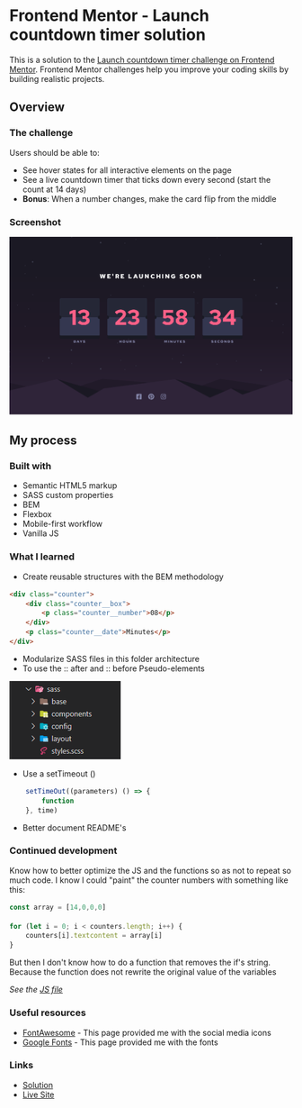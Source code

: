 # Frontend Mentor - Launch countdown timer solution

This is a solution to the [Launch countdown timer challenge on Frontend Mentor](https://www.frontendmentor.io/challenges/launch-countdown-timer-N0XkGfyz-). Frontend Mentor challenges help you improve your coding skills by building realistic projects.

## Overview

### The challenge

Users should be able to:

-   See hover states for all interactive elements on the page
-   See a live countdown timer that ticks down every second (start the count at 14 days)
-   **Bonus**: When a number changes, make the card flip from the middle

### Screenshot

![](./preview.png)

## My process

### Built with

-   Semantic HTML5 markup
-   SASS custom properties
-   BEM
-   Flexbox
-   Mobile-first workflow
-   Vanilla JS

### What I learned

-   Create reusable structures with the BEM methodology

```html
<div class="counter">
    <div class="counter__box">
        <p class="counter__number">08</p>
    </div>
    <p class="counter__date">Minutes</p>
</div>
```

-   Modularize SASS files in this folder architecture
-   To use the :: after and :: before Pseudo-elements

![](./readme-image.png)

-   Use a setTimeout ()

```JavaScript
    setTimeOut((parameters) () => {
        function
    }, time)
```

-   Better document README's

### Continued development

Know how to better optimize the JS and the functions so as not to repeat so much code. I know I could "paint" the counter numbers with something like this:

```JavaScript
const array = [14,0,0,0]

for (let i = 0; i < counters.length; i++) {
    counters[i].textcontent = array[i]
}
```

But then I don't know how to do a function that removes the if's string. Because the function does not rewrite the original value of the variables

_See the [JS file](https://github.com/JuanDelgado1110/CountdownTimer/blob/master/project/javascript/scripts.js)_

### Useful resources

-   [FontAwesome](https://fontawesome.com/) - This page provided me with the social media icons
-   [Google Fonts](https://fonts.google.com/) - This page provided me with the fonts

### Links

-   [Solution](https://your-live-site-url.com)
-   [Live Site](https://juandelgado1110.github.io/CountdownTimer)
